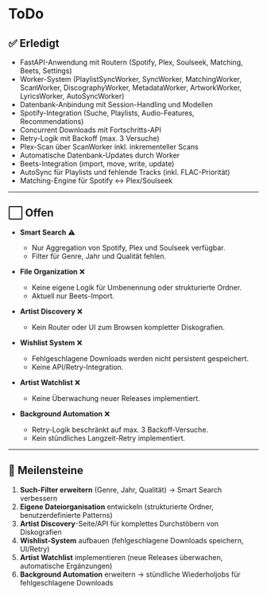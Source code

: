 # ToDo

## ✅ Erledigt
- FastAPI-Anwendung mit Routern (Spotify, Plex, Soulseek, Matching, Beets, Settings)  
- Worker-System (PlaylistSyncWorker, SyncWorker, MatchingWorker, ScanWorker, DiscographyWorker, MetadataWorker, ArtworkWorker, LyricsWorker, AutoSyncWorker)  
- Datenbank-Anbindung mit Session-Handling und Modellen  
- Spotify-Integration (Suche, Playlists, Audio-Features, Recommendations)  
- Concurrent Downloads mit Fortschritts-API  
- Retry-Logik mit Backoff (max. 3 Versuche)  
- Plex-Scan über ScanWorker inkl. inkrementeller Scans  
- Automatische Datenbank-Updates durch Worker  
- Beets-Integration (import, move, write, update)  
- AutoSync für Playlists und fehlende Tracks (inkl. FLAC-Priorität)  
- Matching-Engine für Spotify ↔ Plex/Soulseek  

---

## ⬜️ Offen
- **Smart Search** ⚠️  
  - Nur Aggregation von Spotify, Plex und Soulseek verfügbar.  
  - Filter für Genre, Jahr und Qualität fehlen.  

- **File Organization** ❌  
  - Keine eigene Logik für Umbenennung oder strukturierte Ordner.  
  - Aktuell nur Beets-Import.  

- **Artist Discovery** ❌  
  - Kein Router oder UI zum Browsen kompletter Diskografien.  

- **Wishlist System** ❌  
  - Fehlgeschlagene Downloads werden nicht persistent gespeichert.  
  - Keine API/Retry-Integration.  

- **Artist Watchlist** ❌  
  - Keine Überwachung neuer Releases implementiert.  

- **Background Automation** ❌  
  - Retry-Logik beschränkt auf max. 3 Backoff-Versuche.  
  - Kein stündliches Langzeit-Retry implementiert.  

---

## 🏁 Meilensteine
1. **Such-Filter erweitern** (Genre, Jahr, Qualität) → Smart Search verbessern  
2. **Eigene Dateiorganisation** entwickeln (strukturierte Ordner, benutzerdefinierte Patterns)  
3. **Artist Discovery**-Seite/API für komplettes Durchstöbern von Diskografien  
4. **Wishlist-System** aufbauen (fehlgeschlagene Downloads speichern, UI/Retry)  
5. **Artist Watchlist** implementieren (neue Releases überwachen, automatische Ergänzungen)  
6. **Background Automation** erweitern → stündliche Wiederholjobs für fehlgeschlagene Downloads
